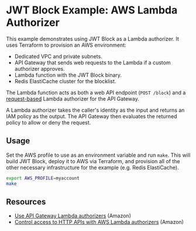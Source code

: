 # JWT Block Example: AWS Lambda Authorizer

This example demonstrates using JWT Block as a Lambda authorizer.
It uses Terraform to provision an AWS environment:
- Dedicated VPC and private subnets.
- API Gateway that sends web requests to the Lambda if a custom authorizer approves.
- Lambda function with the JWT Block binary.
- Redis ElastiCache cluster for the blocklist.

The Lambda function acts as both a web API endpoint (`POST /block`)
and a [request-based](https://docs.aws.amazon.com/apigateway/latest/developerguide/apigateway-use-lambda-authorizer.html#api-gateway-lambda-authorizer-choose) Lambda authorizer for the API Gateway.

A Lambda authorizer takes the caller's identity as the input and returns
an IAM policy as the output. The API Gateway then evaluates the returned policy to allow or deny the request.

## Usage

Set the AWS profile to use as an environment variable and run `make`.
This will build JWT Block, deploy it to AWS via Terraform, and
provision all of the other necessary infrastructure for the example
(e.g. Redis ElastiCache).

```sh
export AWS_PROFILE=myaccount
make
```


## Resources

- [Use API Gateway Lambda authorizers](https://docs.aws.amazon.com/apigateway/latest/developerguide/apigateway-use-lambda-authorizer.html) (Amazon)
- [Control access to HTTP APIs with AWS Lambda authorizers](https://docs.aws.amazon.com/apigateway/latest/developerguide/http-api-lambda-authorizer.html) (Amazon)